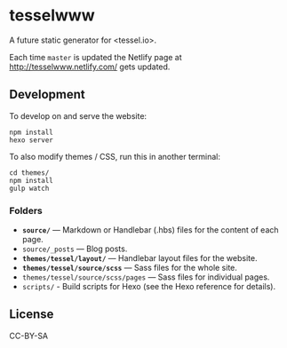 # tesselwww

A future static generator for <tessel.io>.

Each time `master` is updated the Netlify page at http://tesselwww.netlify.com/ gets updated.

## Development

To develop on and serve the website:

```
npm install
hexo server
```

To also modify themes / CSS, run this in another terminal:

```
cd themes/
npm install
gulp watch
```

### Folders

- **`source/`** — Markdown or Handlebar (.hbs) files for the content of each page.
- `source/_posts` — Blog posts.
- **`themes/tessel/layout/`** — Handlebar layout files for the website.
- **`themes/tessel/source/scss`** — Sass files for the whole site.
- `themes/tessel/source/scss/pages` — Sass files for individual pages.
- `scripts/` - Build scripts for Hexo (see the Hexo reference for details).

## License

CC-BY-SA